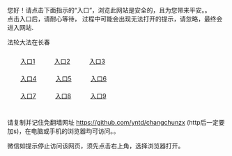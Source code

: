 您好！请点击下面指示的“入口”，浏览此网站是安全的，且为您带来平安。。 <br/>
点击入口后，请耐心等待， 过程中可能会出现无法打开的提示，请忽略，最终会进入网站. </br>

法轮大法在长春<br/>
<div style="padding:10px"><a style="margin:20px" target="_blank" href="https://d1kg8a8ker3yi.cloudfront.net/2Qpsp?mithajgy" id="ccLink1" rel="nofollow">入口1</a> <a target="_blank" style="margin:20px" href="https://d33p0bxwm7oleb.cloudfront.net/2Qpsp?ojjahqgn" id="ccLink2" rel="nofollow">入口2</a> <a style="margin:20px" target="_blank" href="https://d3ln6eto8ihb8v.cloudfront.net/2Qpsp?ypovrx" id="ccLink3" rel="nofollow">入口3</a></div>

<div style="padding:10px" ><a style="margin:20px" target="_blank" href="https://d1kg8a8ker3yi.cloudfront.net/2Qpsp?mithajgy" id="ccLink4" rel="nofollow">入口4</a> <a style="margin:20px" href="https://d33p0bxwm7oleb.cloudfront.net/2Qpsp?ojjahqgn" target="_blank" id="ccLink5" rel="nofollow">入口5</a> <a style="margin:20px" href="https://d3ln6eto8ihb8v.cloudfront.net/2Qpsp?ypovrx" target="_blank" id="ccLink6" rel="nofollow">入口6</a></div>

<div style="padding:10px"><a style="margin:20px" target="_blank" href="https://d1kg8a8ker3yi.cloudfront.net/2Qpsp?mithajgy" id="ccLink7" rel="nofollow">入口7</a> <a style="margin:20px" href="https://d33p0bxwm7oleb.cloudfront.net/2Qpsp?ojjahqgn" target="_blank" id="ccLink8" rel="nofollow">入口8</a> <a style="margin:20px" target="_blank" href="https://d3ln6eto8ihb8v.cloudfront.net/2Qpsp?ypovrx" id="ccLink9" rel="nofollow">入口9</a></div>

<br/>



请复制并记住免翻墙网址 https://github.com/yntd/changchunzx (http后一定要加s)，在电脑或手机的浏览器均可访问。。<br/>

微信如提示停止访问该网页，须先点击右上角，选择浏览器打开。

